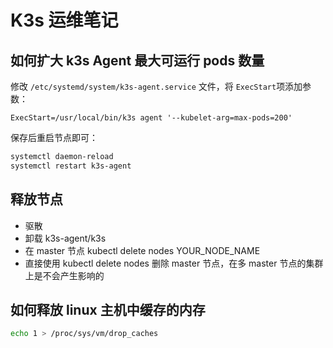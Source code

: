 # K3s 运维笔记

## 如何扩大 k3s Agent 最大可运行 pods 数量

修改 `/etc/systemd/system/k3s-agent.service` 文件，将 `ExecStart`项添加参数：

```service
ExecStart=/usr/local/bin/k3s agent '--kubelet-arg=max-pods=200'
```

保存后重启节点即可：

```sh
systemctl daemon-reload
systemctl restart k3s-agent
```

## 释放节点

- 驱散
- 卸载 k3s-agent/k3s
- 在 master 节点 kubectl delete nodes YOUR_NODE_NAME
- 直接使用 kubectl delete nodes 删除 master 节点，在多 master 节点的集群上是不会产生影响的

## 如何释放 linux 主机中缓存的内存

```sh
echo 1 > /proc/sys/vm/drop_caches
```
